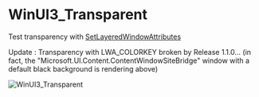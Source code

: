# WinUI3_Transparent

Test transparency with [SetLayeredWindowAttributes](https://docs.microsoft.com/en-us/windows/win32/api/winuser/nf-winuser-setlayeredwindowattributes)

Update : Transparency with LWA_COLORKEY broken by Release 1.1.0...
(in fact, the "Microsoft.UI.Content.ContentWindowSiteBridge" window with a default black background is rendering above) 

![WinUI3_Transparent](https://user-images.githubusercontent.com/22345506/166097941-0caa7256-32ea-477a-a62d-14997e06ad1f.gif)

